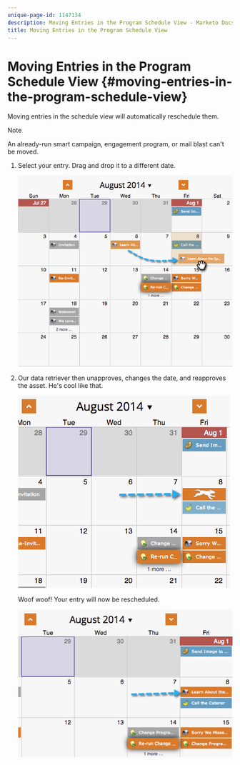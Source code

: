 ```yaml
---
unique-page-id: 1147134
description: Moving Entries in the Program Schedule View - Marketo Docs - Product Documentation
title: Moving Entries in the Program Schedule View
---
```


# Moving Entries in the Program Schedule View {#moving-entries-in-the-program-schedule-view}

Moving entries in the schedule view will automatically reschedule them.

>[!NOTE]
>
>An already-run smart campaign, engagement program, or mail blast can't be moved.

1. Select your entry. Drag and drop it to a different date.

   ![](assets/image2014-9-18-17-3a47-3a23.png)

1. Our data retriever then unapproves, changes the date, and reapproves the asset. He's cool like that.

   ![](assets/image2014-9-18-17-3a47-3a35.png)

   Woof woof! Your entry will now be rescheduled.

   ![](assets/image2014-9-18-17-3a49-3a19.png)

